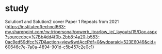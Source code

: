 # study

Solution1 and Solution2 cover Paper 1 Repeats from 2021 (https://instituteoftechnol663-my.sharepoint.com/:w:/r/personal/powerb_itcarlow_ie/_layouts/15/Doc.aspx?sourcedoc=%7Bb4dd4f0b-2bb8-4a20-b583-0ac9ed59dfcc%7D&action=view&wdAccPdf=0&wdparaid=523E6049&cid=60646c7e-7a0a-4894-901d-c5b457c2e0c1)
